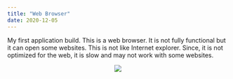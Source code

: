 ```yaml
---
title: "Web Browser"
date: 2020-12-05
---
```

My first application build. This is a web browser. It is not fully functional but it can open some websites. This is not like Internet explorer. Since, it is not optimized for the web, it is slow and may not work with some websites.

<a href="https://onedrive.live.com/download?cid=9A68645C83753C3B&resid=9A68645C83753C3B%21890&authkey=AMDb_8-7RfAnBxw">
  <center>
  <img src="https://www.pixelmatortemplates.com/wp-content/uploads/2014/03/download-button-new.png">
  </center>
  
